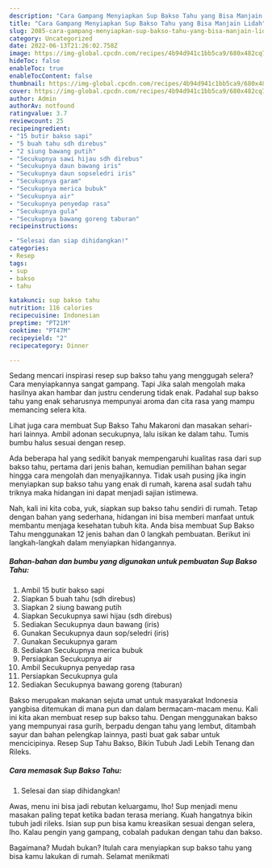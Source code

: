 ```yaml
---
description: "Cara Gampang Menyiapkan Sup Bakso Tahu yang Bisa Manjain Lidah"
title: "Cara Gampang Menyiapkan Sup Bakso Tahu yang Bisa Manjain Lidah"
slug: 2085-cara-gampang-menyiapkan-sup-bakso-tahu-yang-bisa-manjain-lidah
category: Uncategorized
date: 2022-06-13T21:26:02.758Z
image: https://img-global.cpcdn.com/recipes/4b94d941c1bb5ca9/680x482cq70/sup-bakso-tahu-foto-resep-utama.jpg
hideToc: false
enableToc: true
enableTocContent: false
thumbnail: https://img-global.cpcdn.com/recipes/4b94d941c1bb5ca9/680x482cq70/sup-bakso-tahu-foto-resep-utama.jpg
cover: https://img-global.cpcdn.com/recipes/4b94d941c1bb5ca9/680x482cq70/sup-bakso-tahu-foto-resep-utama.jpg
author: Admin
authorAv: notfound
ratingvalue: 3.7
reviewcount: 25
recipeingredient:
- "15 butir bakso sapi"
- "5 buah tahu sdh direbus"
- "2 siung bawang putih"
- "Secukupnya sawi hijau sdh direbus"
- "Secukupnya daun bawang iris"
- "Secukupnya daun sopseledri iris"
- "Secukupnya garam"
- "Secukupnya merica bubuk"
- "Secukupnya air"
- "Secukupnya penyedap rasa"
- "Secukupnya gula"
- "Secukupnya bawang goreng taburan"
recipeinstructions:

- "Selesai dan siap dihidangkan!"
categories:
- Resep
tags:
- sup
- bakso
- tahu

katakunci: sup bakso tahu 
nutrition: 116 calories
recipecuisine: Indonesian
preptime: "PT21M"
cooktime: "PT47M"
recipeyield: "2"
recipecategory: Dinner

---
```



Sedang mencari inspirasi resep sup bakso tahu yang menggugah selera? Cara menyiapkannya sangat gampang. Tapi Jika salah mengolah maka hasilnya akan hambar dan justru cenderung tidak enak. Padahal sup bakso tahu yang enak seharusnya mempunyai aroma dan cita rasa yang mampu memancing selera kita.


Lihat juga cara membuat Sup Bakso Tahu Makaroni dan masakan sehari-hari lainnya. Ambil adonan secukupnya, lalu isikan ke dalam tahu. Tumis bumbu halus sesuai dengan resep.

Ada beberapa hal yang sedikit banyak mempengaruhi kualitas rasa dari sup bakso tahu, pertama dari jenis bahan, kemudian pemilihan bahan segar hingga cara mengolah dan menyajikannya. Tidak usah pusing jika ingin menyiapkan sup bakso tahu yang enak di rumah, karena asal sudah tahu triknya maka hidangan ini dapat menjadi sajian istimewa.


Nah, kali ini kita coba, yuk, siapkan sup bakso tahu sendiri di rumah. Tetap dengan bahan yang sederhana, hidangan ini bisa memberi manfaat untuk membantu menjaga kesehatan tubuh kita. Anda bisa membuat Sup Bakso Tahu menggunakan 12 jenis bahan dan 0 langkah pembuatan. Berikut ini langkah-langkah dalam menyiapkan hidangannya.

<!--inarticleads1-->

##### Bahan-bahan dan bumbu yang digunakan untuk pembuatan Sup Bakso Tahu:

1. Ambil 15 butir bakso sapi
1. Siapkan 5 buah tahu (sdh direbus)
1. Siapkan 2 siung bawang putih
1. Siapkan Secukupnya sawi hijau (sdh direbus)
1. Sediakan Secukupnya daun bawang (iris)
1. Gunakan Secukupnya daun sop/seledri (iris)
1. Gunakan Secukupnya garam
1. Sediakan Secukupnya merica bubuk
1. Persiapkan Secukupnya air
1. Ambil Secukupnya penyedap rasa
1. Persiapkan Secukupnya gula
1. Sediakan Secukupnya bawang goreng (taburan)


Bakso merupakan makanan sejuta umat untuk masyarakat Indonesia yangbisa ditemukan di mana pun dan dalam bermacam-macam menu. Kali ini kita akan membuat resep sup bakso tahu. Dengan menggunakan bakso yang mempunyai rasa gurih, berpadu dengan tahu yang lembut, ditambah sayur dan bahan pelengkap lainnya, pasti buat gak sabar untuk mencicipinya. Resep Sup Tahu Bakso, Bikin Tubuh Jadi Lebih Tenang dan Rileks. 

<!--inarticleads2-->

##### Cara memasak Sup Bakso Tahu:


1. Selesai dan siap dihidangkan!

Awas, menu ini bisa jadi rebutan keluargamu, lho! Sup menjadi menu masakan paling tepat ketika badan terasa meriang. Kuah hangatnya bikin tubuh jadi rileks. Isian sup pun bisa kamu kreasikan sesuai dengan selera, lho. Kalau pengin yang gampang, cobalah padukan dengan tahu dan bakso. 

Bagaimana? Mudah bukan? Itulah cara menyiapkan sup bakso tahu yang bisa kamu lakukan di rumah. Selamat menikmati
